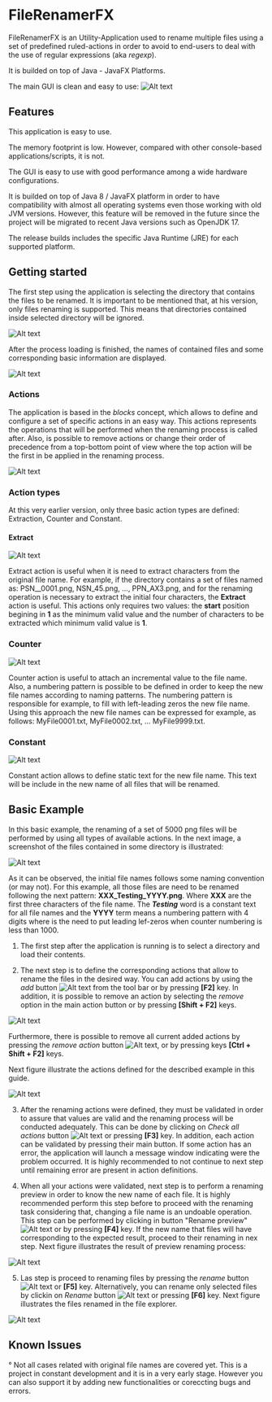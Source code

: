 # FileRenamerFX
FileRenamerFX is an Utility-Application used to rename multiple files using a set of predefined ruled-actions in order 
to avoid to end-users to deal with the use of regular expressions (aka *regexp*).

It is builded on top of Java - JavaFX Platforms.

The main GUI is clean and easy to use:
![Alt text](readme/images/01_MainWindow.png?raw=true "FileRenamerFX main window")

## Features
This application is easy to use.

The memory footprint is low. However, compared with other console-based applications/scripts, it is not.

The GUI is easy to use with good performance among a wide hardware configurations.

It is builded on top of Java 8 / JavaFX platform in order to have compatibility with almost all operating systems even those working with old JVM versions. However, this feature will be removed in the future since the project will be migrated to recent Java versions such as OpenJDK 17.

The release builds includes the specific Java Runtime (JRE) for each supported platform.

## Getting started
The first step using the application is selecting the directory that contains the files to be renamed. It is important to be mentioned that, at his version, only files renaming is supported. This means that directories contained inside selected directory will be ignored.

![Alt text](readme/images/04_LoadingDirectoryContents.png?raw=true "FileRenamerFX - Selecting a directory and loading their contents.")

After the process loading is finished, the names of contained files and some corresponding basic information are displayed.

![Alt text](readme/images/05_DirectoryContentsLoaded.png?raw=true "FileRenamerFX - Displaying directory files content.")

### Actions
The application is based in the *blocks* concept, which allows to define and configure a set of specific actions in an easy way. 
This actions represents the operations that will be performed when the renaming process is called after. 
Also, is possible to remove actions or change their order of precedence from a top-bottom point of view where the top action
will be the first in be applied in the renaming process.

![Alt text](readme/images/03_ActionTypes.png?raw=true "FileRenamerFX - Action types")
### Action types
At this very earlier version, only three basic action types are defined: Extraction, Counter and Constant.
#### Extract
![Alt text](readme/images/02_ActionExtract_NotChecked.png?raw=true "FileRenamerFX - Extract action.")

Extract action is useful when it is need to extract characters from the original file name. 
For example, if the directory contains a set of files named as: PSN__0001.png, NSN_45.png, ..., PPN_AX3.png,
and for the renaming operation is necessary to extract the initial four characters, the **Extract** action is useful.
This actions only requires two values: the **start** position begining in **1** as the minimum valid value and the number of characters to be extracted which minimum valid value is **1**.

### Counter
![Alt text](readme/images/02_ActionCounter_NotChecked.png?raw=true "FileRenamerFX - Counter action.")

Counter action is useful to attach an incremental value to the file name. Also, a numbering pattern is possible to be defined 
in order to keep the new file names according to naming patterns. The numbering pattern is responsible for example, to fill with left-leading zeros 
the new file name. Using this approach the new file names can be expressed for example, as follows: MyFile0001.txt, MyFile0002.txt, ... MyFile9999.txt.

### Constant
![Alt text](readme/images/02_ActionConstant_NotChecked.png?raw=true "FileRenamerFX - Constant action.")

Constant action allows to define static text for the new file name. This text will be include in the new name of all files that will be renamed.

## Basic Example
In this basic example, the renaming of a set of 5000 png files will be performed by using all types of available actions.
In the next image, a screenshot of the files contained in some directory is illustrated:

![Alt text](readme/images/10_OriginalFiles.png?raw=true "FileRenamerFX - Original files.")

As it can be observed, the initial file names follows some naming convention (or may not). For this example, all those files are need to
be renamed following the next pattern: **XXX_Testing_YYYY.png**. Where **XXX** are the first three characters of the file name. The **_Testing_** word is a constant text for all file names and the **YYYY** term means a numbering pattern with 4 digits where is the need to put leading lef-zeros when counter numbering is less than 1000.

1. The first step after the application is running is to select a directory and load their contents.

2. The next step is to define the corresponding actions that allow to rename the files in the desired way. You can add actions by using the *add* button ![Alt text](readme/images/13_01_ButtonAddAction.png?raw=true "FileRenamerFX - Add Action.") from the tool bar or by pressing **[F2]** key. In addition, it is possible to remove an action by selecting the *remove* option in the main action button or by pressing **[Shift + F2]** keys. 

![Alt text](readme/images/14_RemoveAction.png?raw=true "FileRenamerFX - Remove action.")

Furthermore, there is possible to remove all current added actions by pressing the *remove action* button ![Alt text](readme/images/13_02_ButtonRemoveAllActions.png?raw=true "FileRenamerFX - Remove all actions."), or by pressing keys **[Ctrl + Shift + F2]** keys.

Next figure illustrate the actions defined for the described example in this guide.

![Alt text](readme/images/06_ActionsNotChecked_01.png?raw=true "FileRenamerFX - Actions definition.")
     
3. After the renaming actions were defined, they must be validated in order to assure that values are valid and the renaming process will be conducted adequately. This can be done by clicking on *Check all actions* button ![Alt text](readme/images/13_03_ButtonCheckAllActions.png?raw=true "FileRenamerFX - Add Action.") or pressing **[F3]** key. In addition, each action can be validated by pressing their main button. If some action has an error, the application will launch a message window indicating were the problem occurred. It is highly recommended to not continue to next step until remaining error are present in action definitions.

4. When all your actions were validated, next step is to perform a renaming preview in order to know the new name of each file. It is highly recommended perform this step before to proceed with the renaming task considering that, changing a file name is an undoable operation. This step can be performed by clicking in button "Rename preview" ![Alt text](readme/images/13_04_ButtonRenamingPreview.png?raw=true "FileRenamerFX - Add Action.") or by pressing **[F4]** key. If the new name that files will have corresponding to the expected result, proceed to their renaming in nex step. Next figure illustrates the result of preview renaming process:

![Alt text](readme/images/09_renamingPreviewResult.png?raw=true "FileRenamerFX - Add Action.")

5. Las step is proceed to renaming files by pressing the *rename* button ![Alt text](readme/images/13_05_ButtonRenameAll.png?raw=true "FileRenamerFX - Add Action.") or **[F5]**  key. Alternatively, you can rename only selected files by clickin on *Rename* button ![Alt text](readme/images/13_05_ButtonRenameSelection.png?raw=true "FileRenamerFX - Add Action.") or pressing **[F6]** key. Next figure illustrates the files renamed in the file explorer.

![Alt text](readme/images/12_RenamingResult.png?raw=true "FileRenamerFX - Add Action.")

## Known Issues
°    Not all cases related with original file names are covered yet. This is a project in constant development and it is in a very early stage. However you can also support it by adding new functionalities or coreccting bugs and errors.
